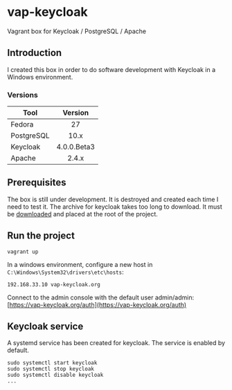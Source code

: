 # vap-keycloak
Vagrant box for Keycloak / PostgreSQL / Apache

## Introduction

I created this box in order to do software development with Keycloak in a Windows environment.

### Versions

| Tool          | Version       |
| ------------- |:-------------:|
| Fedora        | 27            |
| PostgreSQL    | 10.x          |
| Keycloak      | 4.0.0.Beta3   |
| Apache        | 2.4.x         |

## Prerequisites

The box is still under development. It is destroyed and created each time I need to test it. The archive for keycloak takes too long to download. It must be [downloaded](https://downloads.jboss.org/keycloak/4.0.0.Beta3/keycloak-4.0.0.Beta3.tar.gz) and placed at the root of the project.

## Run the project
```
vagrant up
```

In a windows environment, configure a new host in `C:\Windows\System32\drivers\etc\hosts`:
```
192.168.33.10 vap-keycloak.org
```

Connect to the admin console with the default user admin/admin: [https://vap-keycloak.org/auth](https://vap-keycloak.org/auth)

## Keycloak service

A systemd service has been created for keycloak. The service is enabled by default.

```
sudo systemctl start keycloak
sudo systemctl stop keycloak
sudo systemctl disable keycloak
...
```